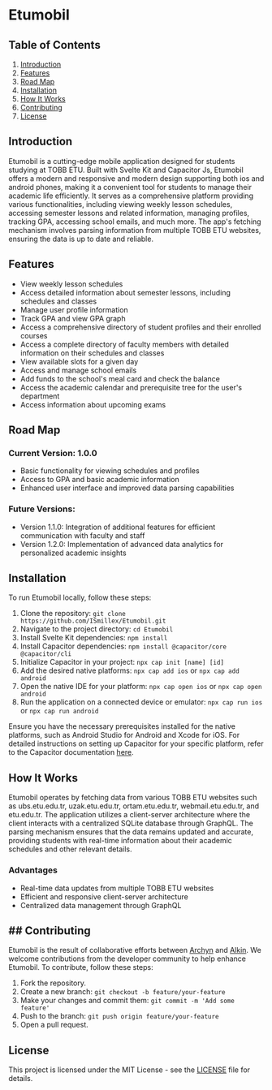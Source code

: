 # Etumobil


## Table of Contents

1. [Introduction](#introduction)
2. [Features](#features)
3. [Road Map](#road-map)
4. [Installation](#installation)
5. [How It Works](#how-it-works)
6. [Contributing](#contributing)
7. [License](#license)

## Introduction

Etumobil is a cutting-edge mobile application designed for students studying at TOBB ETU. Built with Svelte Kit and Capacitor Js, Etumobil offers a modern and responsive and modern design supporting both ios and android phones, making it a convenient tool for students to manage their academic life efficiently. It serves as a comprehensive platform providing various functionalities, including viewing weekly lesson schedules, accessing semester lessons and related information, managing profiles, tracking GPA, accessing school emails, and much more. The app's fetching mechanism involves parsing information from multiple TOBB ETU websites, ensuring the data is up to date and reliable.


## Features

- View weekly lesson schedules
- Access detailed information about semester lessons, including schedules and classes
- Manage user profile information
- Track GPA and view GPA graph
- Access a comprehensive directory of student profiles and their enrolled courses
- Access a complete directory of faculty members with detailed information on their schedules and classes
- View available slots for a given day
- Access and manage school emails
- Add funds to the school's meal card and check the balance
- Access the academic calendar and prerequisite tree for the user's department
- Access information about upcoming exams

## Road Map

### Current Version: 1.0.0

- Basic functionality for viewing schedules and profiles
- Access to GPA and basic academic information
- Enhanced user interface and improved data parsing capabilities

### Future Versions:

- Version 1.1.0: Integration of additional features for efficient communication with faculty and staff
- Version 1.2.0: Implementation of advanced data analytics for personalized academic insights

## Installation

To run Etumobil locally, follow these steps:

1. Clone the repository: `git clone https://github.com/ISmillex/Etumobil.git`
2. Navigate to the project directory: `cd Etumobil`
3. Install Svelte Kit dependencies: `npm install`
4. Install Capacitor dependencies: `npm install @capacitor/core @capacitor/cli`
5. Initialize Capacitor in your project: `npx cap init [name] [id]`
6. Add the desired native platforms: `npx cap add ios` or `npx cap add android`
7. Open the native IDE for your platform: `npx cap open ios` or `npx cap open android`
8. Run the application on a connected device or emulator: `npx cap run ios` or `npx cap run android`

Ensure you have the necessary prerequisites installed for the native platforms, such as Android Studio for Android and Xcode for iOS. For detailed instructions on setting up Capacitor for your specific platform, refer to the Capacitor documentation [here](https://capacitorjs.com/docs). 


## How It Works

Etumobil operates by fetching data from various TOBB ETU websites such as ubs.etu.edu.tr, uzak.etu.edu.tr, ortam.etu.edu.tr, webmail.etu.edu.tr, and etu.edu.tr. The application utilizes a client-server architecture where the client interacts with a centralized SQLite database through GraphQL. The parsing mechanism ensures that the data remains updated and accurate, providing students with real-time information about their academic schedules and other relevant details.

### Advantages

- Real-time data updates from multiple TOBB ETU websites
- Efficient and responsive client-server architecture
- Centralized data management through GraphQL


## ## Contributing

Etumobil is the result of collaborative efforts between [Archyn](https://github.com/ISmillex) and [Alkin](https://github.com/Alkin06). We welcome contributions from the developer community to help enhance Etumobil. To contribute, follow these steps:

1. Fork the repository.
2. Create a new branch: `git checkout -b feature/your-feature`
3. Make your changes and commit them: `git commit -m 'Add some feature'`
4. Push to the branch: `git push origin feature/your-feature`
5. Open a pull request.

## License
This project is licensed under the MIT License - see the [LICENSE](LICENSE) file for details.
